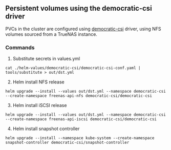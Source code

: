 ## Persistent volumes using the democratic-csi driver

PVCs in the cluster are configured using [democratic-csi](https://github.com/democratic-csi/democratic-csi)
driver, using NFS volumes sourced from a TrueNAS instance.

### Commands

1. Substitute secrets in values.yml

```
cat ./helm-values/democratic-csi/democratic-csi-conf.yaml | tools/substitute > out/dst.yml
```

2. Helm install NFS release

```
helm upgrade --install --values out/dst.yml --namespace democratic-csi --create-namespace freenas-api-nfs democratic-csi/democratic-csi
```

3. Helm install iSCSI release

```
helm upgrade --install --values out/dst.yml --namespace democratic-csi --create-namespace freenas-api-iscsi democratic-csi/democratic-csi
```

4. Helm install snapshot controller

```
helm upgrade --install --namespace kube-system --create-namespace snapshot-controller democratic-csi/snapshot-controller
```